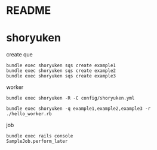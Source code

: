 # README

# shoryuken

create que

```
bundle exec shoryuken sqs create example1
bundle exec shoryuken sqs create example2
bundle exec shoryuken sqs create example3
```

worker

```
bundle exec shoryuken -R -C config/shoryuken.yml
```

```
bundle exec shoryuken -q example1,example2,example3 -r ./hello_worker.rb
```

job

```
bundle exec rails console
SampleJob.perform_later
```
